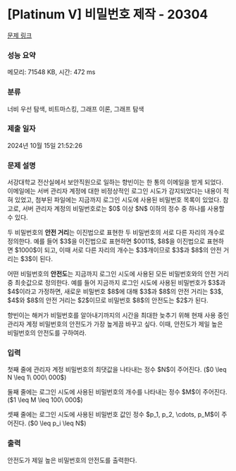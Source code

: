 # [Platinum V] 비밀번호 제작 - 20304 

[문제 링크](https://www.acmicpc.net/problem/20304) 

### 성능 요약

메모리: 71548 KB, 시간: 472 ms

### 분류

너비 우선 탐색, 비트마스킹, 그래프 이론, 그래프 탐색

### 제출 일자

2024년 10월 15일 21:52:26

### 문제 설명

<p>서강대학교 전산실에서 보안직원으로 일하는 향빈이는 한 통의 이메일을 받게 되었다. 이메일에는 서버 관리자 계정에 대한 비정상적인 로그인 시도가 감지되었다는 내용이 적혀 있었고, 첨부된 파일에는 지금까지 로그인 시도에 사용된 비밀번호 목록이 있었다. 참고로, 서버 관리자 계정의 비밀번호로는 $0$ 이상 $N$ 이하의 정수 중 하나를 사용할 수 있다.</p>

<p>두 비밀번호의 <strong>안전 거리</strong>는 이진법으로 표현한 두 비밀번호의 서로 다른 자리의 개수로 정의한다. 예를 들어 $3$을 이진법으로 표현하면 $0011$, $8$을 이진법으로 표현하면 $1000$이 되고, 이때 서로 다른 자리의 개수는 $3$개이므로 $3$과 $8$의 안전 거리는 $3$이 된다.</p>

<p>어떤 비밀번호의 <strong>안전도</strong>는 지금까지 로그인 시도에 사용된 모든 비밀번호와의 안전 거리 중 최솟값으로 정의한다. 예를 들어 지금까지 로그인 시도에 사용된 비밀번호가 $3$과 $4$이라고 가정하면, 새로운 비밀번호 $8$에 대해 $3$과 $8$의 안전 거리는 $3$, $4$와 $8$의 안전 거리는 $2$이므로 비밀번호 $8$의 안전도는 $2$가 된다.</p>

<p>향빈이는 해커가 비밀번호를 알아내기까지의 시간을 최대한 늦추기 위해 현재 사용 중인 관리자 계정 비밀번호의 안전도가 가장 높게끔 바꾸고 싶다. 이때, 안전도가 제일 높은 비밀번호의 안전도를 구하여라.</p>

### 입력 

 <p>첫째 줄에 관리자 계정 비밀번호의 최댓값을 나타내는 정수 $N$이 주어진다. ($0 \leq N \leq 1\ 000\ 000$)</p>

<p>둘째 줄에는 로그인 시도에 사용된 비밀번호의 개수를 나타내는 정수 $M$이 주어진다. ($1 \leq M \leq 100\ 000$)</p>

<p>셋째 줄에는 로그인 시도에 사용된 비밀번호 값인 정수 $p_1, p_2, \cdots, p_M$이 주어진다. ($0 \leq p_i \leq N$)</p>

### 출력 

 <p>안전도가 제일 높은 비밀번호의 안전도를 출력한다.</p>

